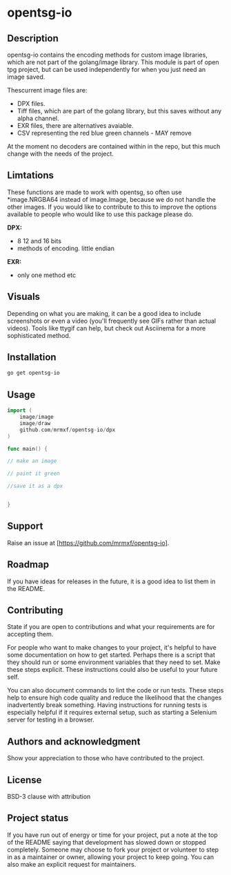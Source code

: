 # opentsg-io

## Description

opentsg-io contains the  encoding methods for custom image libraries, which are
not part of the golang/image library. This module is part of open tpg project,
but can be used independently for when you just need an image saved.

Thescurrent image files are:

- DPX files.
- Tiff files, which are part of the golang library, but this saves without any
  alpha channel.
- EXR files, there are alternatives avaiable.
- CSV representing the red blue green channels - MAY remove

At the moment no decoders are contained within in the repo, but this much change
with the needs of the project.

## Limtations

These functions are made to work with opentsg, so often use *image.NRGBA64
instead of image.Image, because we do not handle the other images. If you would
like to contribute to this to improve the options available to people who would
like to use this package please do.

**DPX:**

- 8 12 and 16 bits
- methods of encoding. little endian

**EXR:**

- only one method etc

## Visuals

Depending on what you are making, it can be a good idea to include screenshots
or even a video (you'll frequently see GIFs rather than actual videos). Tools
like ttygif can help, but check out Asciinema for a more sophisticated method.

## Installation

```sh
go get opentsg-io
```

## Usage

```go
import (
    image/image
    image/draw
    github.com/mrmxf/opentsg-io/dpx
)

func main() {

// make an image

// paint it green

//save it as a dpx


}
```

## Support

Raise an issue at [https://github.com/mrmxf/opentsg-io].

## Roadmap

If you have ideas for releases in the future, it is a good idea to list them in the README.

## Contributing

State if you are open to contributions and what your requirements are for accepting them.

For people who want to make changes to your project, it's helpful to have some documentation on how to get started. Perhaps there is a script that they should run or some environment variables that they need to set. Make these steps explicit. These instructions could also be useful to your future self.

You can also document commands to lint the code or run tests. These steps help to ensure high code quality and reduce the likelihood that the changes inadvertently break something. Having instructions for running tests is especially helpful if it requires external setup, such as starting a Selenium server for testing in a browser.

## Authors and acknowledgment

Show your appreciation to those who have contributed to the project.

## License

BSD-3 clause with attribution

## Project status

If you have run out of energy or time for your project, put a note at the top of the README saying that development has slowed down or stopped completely. Someone may choose to fork your project or volunteer to step in as a maintainer or owner, allowing your project to keep going. You can also make an explicit request for maintainers.
